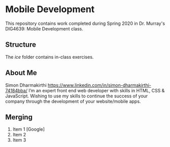 # Mobile Development
This repository contains work completed during Spring 2020 in Dr. Murray's DIG4639: Mobile Development class.

## Structure
The *ice* folder contains in-class exercises. 

## About Me
Simon Dharmakirthi https://www.linkedin.com/in/simon-dharmakirthi-74184bba/
I’m an expert front end web developer with skills in HTML, CSS & JavaScript. Wishing to use my skills to continue the success of your company through the development of your website/mobile apps. 

## Merging
1. Item 1 [Google]
2. Item 2
3. Item 3
